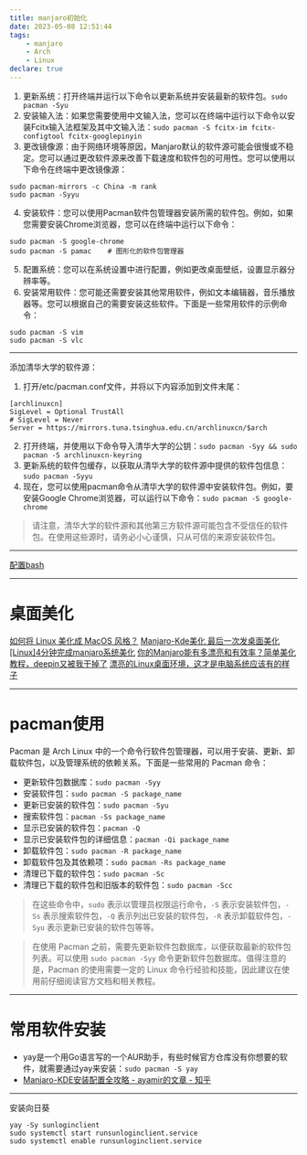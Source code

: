```yaml
---
title: manjaro初始化
date: 2023-05-08 12:51:44
tags:
    - manjaro
    - Arch
    - Linux
declare: true
---
```

1. 更新系统：打开终端并运行以下命令以更新系统并安装最新的软件包。`sudo pacman -Syu`<!--more-->
2. 安装输入法：如果您需要使用中文输入法，您可以在终端中运行以下命令以安装Fcitx输入法框架及其中文输入法：`sudo pacman -S fcitx-im fcitx-configtool fcitx-googlepinyin`
3. 更改镜像源：由于网络环境等原因，Manjaro默认的软件源可能会很慢或不稳定。您可以通过更改软件源来改善下载速度和软件包的可用性。您可以使用以下命令在终端中更改镜像源：
```shell
sudo pacman-mirrors -c China -m rank
sudo pacman -Syyu
```
4. 安装软件：您可以使用Pacman软件包管理器安装所需的软件包。例如，如果您需要安装Chrome浏览器，您可以在终端中运行以下命令：
```shell
sudo pacman -S google-chrome
sudo pacman -S pamac    # 图形化的软件包管理器
```
5. 配置系统：您可以在系统设置中进行配置，例如更改桌面壁纸，设置显示器分辨率等。
6. 安装常用软件：您可能还需要安装其他常用软件，例如文本编辑器，音乐播放器等。您可以根据自己的需要安装这些软件。下面是一些常用软件的示例命令：
```shell
sudo pacman -S vim
sudo pacman -S vlc
```
-----------------------------------
添加清华大学的软件源：
1. 打开/etc/pacman.conf文件，并将以下内容添加到文件末尾：
```shell
[archlinuxcn]
SigLevel = Optional TrustAll
# SigLevel = Never
Server = https://mirrors.tuna.tsinghua.edu.cn/archlinuxcn/$arch
```

2. 打开终端，并使用以下命令导入清华大学的公钥：`sudo pacman -Syy && sudo pacman -S archlinuxcn-keyring`
3. 更新系统的软件包缓存，以获取从清华大学的软件源中提供的软件包信息：`sudo pacman -Syyu`
4. 现在，您可以使用pacman命令从清华大学的软件源中安装软件包。例如，要安装Google Chrome浏览器，可以运行以下命令：`sudo pacman -S google-chrome`
> 请注意，清华大学的软件源和其他第三方软件源可能包含不受信任的软件包。在使用这些源时，请务必小心谨慎，只从可信的来源安装软件包。

-------------------------------
[配置bash](https://corner430.github.io/2023/04/03/Configure-oh-my-zsh/#more)

-------------------------------
# 桌面美化
[如何将 Linux 美化成 MacOS 风格？](https://youtu.be/fzwnHKdpbWM)
[Manjaro-Kde美化 最后一次发桌面美化](https://www.bilibili.com/video/BV1pJ411N75i/?share_source=copy_web&vd_source=a7ae9163cb2cd121bfd86ea1f4ecd2ef)
[[Linux]4分钟完成manjaro系统美化](https://www.bilibili.com/video/BV1yE411J7Z8/?share_source=copy_web&vd_source=a7ae9163cb2cd121bfd86ea1f4ecd2ef)
[你的Manjaro能有多漂亮和有效率？简单美化教程，deepin又被我干掉了](https://www.bilibili.com/video/BV1Lt41167bp/?share_source=copy_web&vd_source=a7ae9163cb2cd121bfd86ea1f4ecd2ef)
[漂亮的Linux桌面环境，这才是电脑系统应该有的样子](https://www.bilibili.com/video/BV1vt411E7GP/?share_source=copy_web&vd_source=a7ae9163cb2cd121bfd86ea1f4ecd2ef)

---------------------------------
# pacman使用
Pacman 是 Arch Linux 中的一个命令行软件包管理器，可以用于安装、更新、卸载软件包，以及管理系统的依赖关系。下面是一些常用的 Pacman 命令：
- 更新软件包数据库：`sudo pacman -Syy`
- 安装软件包：`sudo pacman -S package_name`
- 更新已安装的软件包：`sudo pacman -Syu`
- 搜索软件包：`pacman -Ss package_name`
- 显示已安装的软件包：`pacman -Q`
- 显示已安装软件包的详细信息：`pacman -Qi package_name`
- 卸载软件包：`sudo pacman -R package_name`
- 卸载软件包及其依赖项：`sudo pacman -Rs package_name`
- 清理已下载的软件包：`sudo pacman -Sc`
- 清理已下载的软件包和旧版本的软件包：`sudo pacman -Scc`
> 在这些命令中，`sudo` 表示以管理员权限运行命令，`-S` 表示安装软件包，`-Ss` 表示搜索软件包，`-Q` 表示列出已安装的软件包，`-R` 表示卸载软件包，`-Syu` 表示更新已安装的软件包等等。

> 在使用 Pacman 之前，需要先更新软件包数据库，以便获取最新的软件包列表。可以使用 `sudo pacman -Syy` 命令更新软件包数据库。值得注意的是，Pacman 的使用需要一定的 Linux 命令行经验和技能，因此建议在使用前仔细阅读官方文档和相关教程。


------------------------------------
# 常用软件安装
- yay是一个用Go语言写的一个AUR助手，有些时候官方仓库没有你想要的软件，就需要通过yay来安装：`sudo pacman -S yay`
- [Manjaro-KDE安装配置全攻略 - ayamir的文章 - 知乎](https://zhuanlan.zhihu.com/p/114296129)

----------------------------
安装向日葵
```shell
yay -Sy sunloginclient
sudo systemctl start runsunloginclient.service
sudo systemctl enable runsunloginclient.service
```